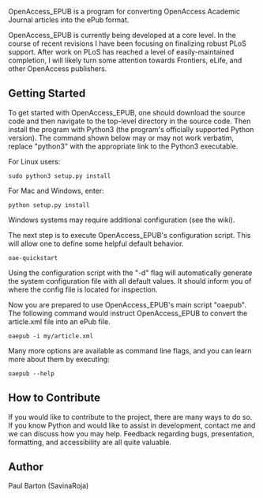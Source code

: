 OpenAccess_EPUB is a program for converting OpenAccess Academic Journal
articles into the ePub format.

OpenAccess_EPUB is currently being developed at a core level. In the course
of recent revisions I have been focusing on finalizing robust PLoS support.
After work on PLoS has reached a level of easily-maintained completion, I will
likely turn some attention towards Frontiers, eLife, and other OpenAccess
publishers.

Getting Started
---------------
To get started with OpenAccess_EPUB, one should download the source code and
then navigate to the top-level directory in the source code. Then install the
program with Python3 (the program's officially supported Python version). The
command shown below may or may not work verbatim, replace "python3" with the
appropriate link to the Python3 executable.

For Linux users:

`sudo python3 setup.py install`

For Mac and Windows, enter:

`python setup.py install`

Windows systems may require additional configuration (see the wiki).

The next step is to execute OpenAccess_EPUB's configuration script. This will
allow one to define some helpful default behavior.

`oae-quickstart`

Using the configuration script with the "-d" flag will automatically generate
the system configuration file with all default values. It should inform you of
where the config file is located for inspection.

Now you are prepared to use OpenAccess_EPUB's main script "oaepub". The
following command would instruct OpenAccess_EPUB to convert the article.xml
file into an ePub file.

`oaepub -i my/article.xml`

Many more options are available as command line flags, and you can learn more
about them by executing:

`oaepub --help`

How to Contribute
-----------------
If you would like to contribute to the project, there are many ways to do so. 
If you know Python and would like to assist in development, contact me and we 
can discuss how you may help. Feedback regarding bugs, presentation, formatting,
and accessibility are all quite valuable.

Author
------
Paul Barton (SavinaRoja)
